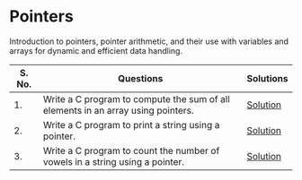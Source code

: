 # Pointers

Introduction to pointers, pointer arithmetic, and their use with variables and arrays for dynamic and efficient data handling.

| S. No. | Questions | Solutions |
|---|---|---|
| 1. | Write a C program to compute the sum of all elements in an array using pointers. | [Solution](https://github.com/PrateekRaj8125/Beginner-C-Programms/blob/main/Codes/18.%20Pointers/pb1.c) |
| 2. | Write a C program to print a string using a pointer. | [Solution](https://github.com/PrateekRaj8125/Beginner-C-Programms/blob/main/Codes/18.%20Pointers/pb2.c) |
| 3. | Write a C program to count the number of vowels in a string using a pointer. | [Solution](https://github.com/PrateekRaj8125/Beginner-C-Programms/blob/main/Codes/18.%20Pointers/pb3.c) |
